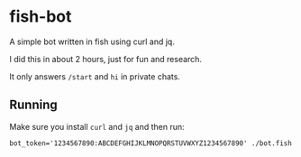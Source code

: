 # fish-bot

A simple bot written in fish using curl and jq.

I did this in about 2 hours, just for fun and research.

It only answers `/start` and `hi` in private chats.

## Running

Make sure you install `curl` and `jq` and then run:

```shell
bot_token='1234567890:ABCDEFGHIJKLMNOPQRSTUVWXYZ1234567890' ./bot.fish
```
